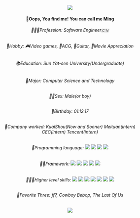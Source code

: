 <div>
  <div align="center">
    <img src="https://upload.wikimedia.org/wikipedia/en/f/fb/Sun_Yat-sen_University_Logo.png"/>
   <h4>🫣Oops, You find me! You can call me <a href="https://github.com/123Chaos">Ming</a></h4>
   <div>
     <h6>🧑🏻‍💻Profession: Software Engineer🇨🇳</h6>
     <h6>🥳Hobby: 🎮Video games, 🫠ACG, 🎸Guitar, 🎥Movie Appreciation</h6>
     <h6>📚Education: Sun Yat-sen University(Undergraduate)</h6>
     <h6>🎃Major: Computer Science and Technology</h6>
     <h6>👶🏻Sex: Male(or boy)</h6>
     <h6>🎂Birthday: 01.12.17</h6>
     <h6>👾Company worked: KuaiShou(Now and Sooner) Meituan(intern) CEC(intern) Tencent(intern)</h6>
     <h6>🤪Programming language: 
     <img src="https://img.shields.io/badge/javascript-%23FF4858">
     <img src="https://img.shields.io/badge/java-%231B7F79">
     <img src="https://img.shields.io/badge/python-%236554DE">
     <img src="https://img.shields.io/badge/cpp-%2300CCC0">
     </h6>
     <h6>🥷🏻Framework: 
     <img src="https://img.shields.io/badge/Vue-%2372F2EB">
     <img src="https://img.shields.io/badge/React-%233FE8DF">
     <img src="https://img.shields.io/badge/NestJS-%233FE8A5">
     <img src="https://img.shields.io/badge/ReactNative-%233FE8A5">
     <img src="https://img.shields.io/badge/Springboot-%2330DB9E">
     </h6>
     <h6>🦹🏻‍♂️Higher level skills: 
     <img src="https://img.shields.io/badge/webgl-%2395E83F">
     <img src="https://img.shields.io/badge/webrtc-%23951111">
     <img src="https://img.shields.io/badge/mysql-%23549BDE">
     <img src="https://img.shields.io/badge/mongodb-%235470DE">
     <img src="https://img.shields.io/badge/design-%2330D">
     <img src="https://img.shields.io/badge/documentation-%23300">
     <img src="https://img.shields.io/badge/%20video%20clip-%23731">
     </h6>
     <h6>🐣Favorite Three: ff7, Cowboy Bebop, The Last Of Us</h6>
  </div>
  <div>
    <img src="https://github-readme-stats.vercel.app/api/top-langs/?username=123Chaos&hide_title=true&hide_border=true&text_color=000&bg_color=eee"/>
  </div>
</div>
